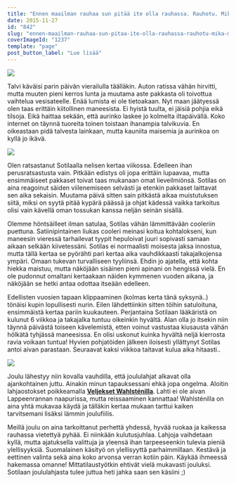 ```yaml
---
title: "Ennen maailman rauhaa sun pitää ite olla rauhassa. Rauhotu. Mikä muu tänne rauhan tois?"
date: 2015-11-27
id: "842"
slug: "ennen-maailman-rauhaa-sun-pitaa-ite-olla-rauhassa-rauhotu-mika-muu-tanne-rauhan-tois"
coverImageId: "1237"
template: "page"
post_button_label: "Lue lisää"
---
```


[![](/images/201511262336519627.png)](https://qpm.kda.mybluehost.me/wp-content/uploads/2015/11/201511262336519627.png)

Talvi käväisi parin päivän vierailulla täälläkin. Auton ratissa vähän hirvitti, mutta muuten pieni kerros lunta ja muutama aste pakkasta oli toivottua vaihtelua vesisateelle. Enää lumista ei ole tietoakaan. Nyt maan jäätyessä olen taas erittäin kiitollinen maneesista. Ei hyistä tuulta, ei jäisiä pohjia eikä tilsoja. Eikä haittaa sekään, että aurinko laskee jo kolmelta iltapäivällä. Koko internet on täynnä tuoreita toinen toistaan ihanampia talvikuvia. En oikeastaan pidä talvesta lainkaan, mutta kauniita maisemia ja aurinkoa on kyllä jo ikävä.

[![](/images/201511202316268318.png)](https://qpm.kda.mybluehost.me/wp-content/uploads/2015/11/201511202316268318.png)

Olen ratsastanut Sotilaalla nelisen kertaa viikossa. Edelleen ihan perusratsastusta vain. Pitkään edistys oli jopa erittäin lupaavaa, mutta ensimmäiseet pakkaset toivat taas mukanaan omat lieveilmiönsä. Sotilas on aina reagoinut säiden viilenemiseen selvästi ja etenkin pakkaset laittavat sen aika sekaisin. Muutama päivä sitten sain pitkästä aikaa muistutuksen siitä, miksi on syytä pitää kypärä päässä ja ohjat kädessä vaikka tarkoitus olisi vain kävellä oman tossukan kanssa neljän seinän sisällä.

Olemme höntsäilleet ilman satulaa, Sotilas vähän lämmittävään cooleriin puettuna. Satiinipintainen liukas cooleri meinasi koitua kohtalokseni, kun maneesin vieressä tarhailevat tyypit hepuloivat juuri sopivasti samaan aikaan selkään kiivetessäni. Sotilas ei normaalisti moisesta jaksa innostua, mutta tällä kertaa se pyörähti pari kertaa aika vauhdikkaasti takajalkojensa ympäri. Omaan tukevan turvalliseen tyyliinsä. Ehdin jo ajatella, että kohta hiekka maistuu, mutta näköjään sisäinen pieni apinani on hengissä vielä. En ole pudonnut omaltani kertaakaan näiden kymmenen vuoden aikana, ja näköjään se hetki antaa odottaa itseään edelleen.

Edellisten vuosien tapaan klippaaminen (kolmas kerta tänä syksynä..) tönäisi kupin lopullisesti nurin. Eilen lähdettiinkin sitten töihin satuloituna, ensimmäistä kertaa pariin kuukauteen. Perjantaina Sotilaan lääkäristä on kulunut 6 viikkoa ja takajalka tuntuu oikeinkin hyvältä. Alan olla jo itsekin niin täynnä päivästä toiseen kävelemistä, etten voinut vastustaa kiusausta vähän hölkätä tyhjässä maneesissa. En olisi uskonut kuinka hyvältä neljä kierrosta ravia voikaan tuntua! Hyvien pohjatöiden jälkeen iloisesti yllättynyt Sotilas antoi aivan parastaan. Seuraavat kaksi viikkoa taitavat kulua aika hitaasti..

[![](/images/201511202316303278.png)](https://qpm.kda.mybluehost.me/wp-content/uploads/2015/11/201511202316303278.png)

Joulu lähestyy niin kovalla vauhdilla, että joululahjat alkavat olla ajankohtainen juttu. Ainakin minun tapauksessani ehkä jopa ongelma. Aloitin lahjaostokset poikkeamalla **[Veljekset Wahlsténilla](http://veljwahlsten.com/)**. Lahti ei ole aivan Lappeenrannan naapurissa, mutta reissaaminen kannattaa! Wahlsténilla on aina yhtä mukavaa käydä ja tälläkin kertaa mukaan tarttui kaiken tarvitsemani lisäksi lämmin joulufiilis.

Meillä joulu on aina tarkoittanut perhettä yhdessä, hyvää ruokaa ja kaikessa rauhassa vietettyä pyhää. Ei niinkään kulutusjuhlaa. Lahjoja vaihdetaan kyllä, mutta ajatuksella valittuja ja yleensä ihan tarpeeseenkin tulevia pieniä ylellisyyksiä. Suomalainen käsityö on ylellisyyttä parhaimmillaan. Kestävä ja eettinen valinta sekä aina koko arvonsa verran kotiin päin. Käykää ihmeessä hakemassa omanne! Mittatilaustyötkin ehtivät vielä mukavasti jouluksi. Sotilaan joululahjasta tulee juttua heti jahka saan sen käsiini ;)
